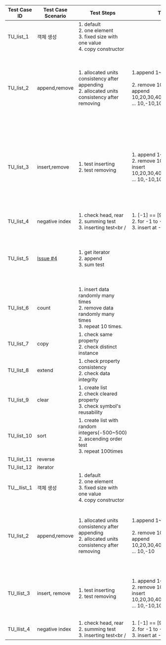 | Test Case ID | Test Case Scenario                                           | Test Steps                                                   | Test Data                                                    | Expected Results                                             | Actual Results                                   | Pass/Fail     |
| ------------ | ------------------------------------------------------------ | ------------------------------------------------------------ | ------------------------------------------------------------ | ------------------------------------------------------------ | ------------------------------------------------ | ------------- |
| TU_list_1    | 객체 생성                                                    | 1. default<br />2. one element<br />3. fixed size with one value<br />4. copy constructor |                                                              |                                                              |                                                  | P(2021.01.03) |
| TU_list_2    | append,remove                                                | 1.  allocated units consistency after appending<br />2. allocated units consistency after removing | 1.append 1~73<br /><br />2. remove 10,20,30,40,50 then append 10,20,30,40,50,10,-10,10,-10 ... 10,-10,10 | 1. \_allocated_elements :88<br />_nr_list_nodes==73<br />sum == 2701<br /><br />2. \_allocated_elements :100<br />_nr_list_nodes==84<br />sum == 2711<br /> |                                                  | P(2021.01.17) |
| TU_list_3    | insert,remove                                                | 1.  test inserting <br />2. test removing                    | 1. append 1~30, insert 30~73 <br />2. remove 10,20,30,40,50 then insert 10,20,30,40,50,10,-10,10,-10 ... 10,-10,10 | 1. \_allocated_elements :88<br />_nr_list_nodes==73<br />sum == 2701<br />check the value in l[72],l[50]<br />2. \_allocated_elements :100<br />_nr_list_nodes==84<br />sum == 2711<br />check the value in l[72],l[50] |                                                  | P(2021.02.08) |
| TU_list_4    | negative index                                               | 1. check head, rear<br />2. summing test<br />3. inserting test<br / | 1. [-1] == [99], [-100] == [0]<br />2. for -1 to -100 sum == 5050<br />3. insert at -1, -50, -100 | 1. 100,1<br />2. 5050<br />3. 5356                           |                                                  | P(2021.02.20) |
| TU_list_5    | [Issue #4](https://github.com/jigseon/jigseon.common/issues/4) | 1. get iterator<br />2. append<br />3. sum test              |                                                              |                                                              | 문제없음, 단일화된 테스트 유닛에서의 충돌로 판단 | P(2021.03.15) |
| TU_list_6    | count                                                        | 1. insert data randomly many times<br />2. remove data randomly many times<br />3. repeat 10 times. |                                                              |                                                              |                                                  | P(2021.03.28) |
| TU_list_7    | copy                                                         | 1. check same property<br />2. check distinct instance       |                                                              |                                                              |                                                  | P(2021.04.04) |
| TU_list_8    | extend                                                       | 1. check property consistency<br />2. check data integrity   |                                                              |                                                              |                                                  | P(2021.04.11) |
| TU_list_9    | clear                                                        | 1. create list<br />2. check cleared property<br />3. check symbol's reusability |                                                              |                                                              |                                                  | P(2021.04.18) |
| TU_list_10   | sort                                                         | 1. create list with random integers(-500~500)<br />2. ascending order test<br />3. repeat 100times |                                                              |                                                              |                                                  | P(2021.04.25) |
| TU_list_11   | reverse                                                      |                                                              |                                                              |                                                              |                                                  |               |
| TU_list_12   | iterator                                                     |                                                              |                                                              |                                                              |                                                  |               |
| TU__llist_1  | 객체 생성                                                    | 1. default<br />2. one element<br />3. fixed size with one value<br />4. copy constructor |                                                              |                                                              |                                                  | P(2021.01.10) |
| TU_list_2    | append,remove                                                | 1.  allocated units consistency after appending<br />2. allocated units consistency after removing | 1.append 1~73<br /><br />2. remove 10,20,30,40,50 then append 10,20,30,40,50,10,-10,10,-10 ... 10,-10 | 1. _nr_llist_nodes == 73, sum2701, [0].prior == nullptr, [-1].prior == nullptr<br /><br />2. _nr_llist_nodes == 84, sum2711, [0].prior == nullptr, [-1].prior == nullptr<br /><br /> |                                                  | P(2021.01.24) |
| TU_llist_3   | insert, remove                                               | 1.  test inserting <br />2. test removing                    | 1. append 1~30, insert 30~73 <br />2. remove 10,20,30,40,50 then insert 10,20,30,40,50,10,-10,10,-10 ... 10,-10,10 | 1. count==73<br />sum == 2701<br />check the value in l[72],l[50]<br />2. count==84<br />sum == 2711<br />check the value in l[72],l[50] |                                                  | F(2021.03.15) |
| TU_llist_4   | negative index                                               | 1. check head, rear<br />2. summing test<br />3. inserting test<br / | 1. [-1] == [99], [-100] == [0]<br />2. for -1 to -100 sum == 5050<br />3. insert at -1, -50, -100 | 1. 100,1<br />2. 5050<br />3. 5356                           |                                                  | P(2021.03.22) |

